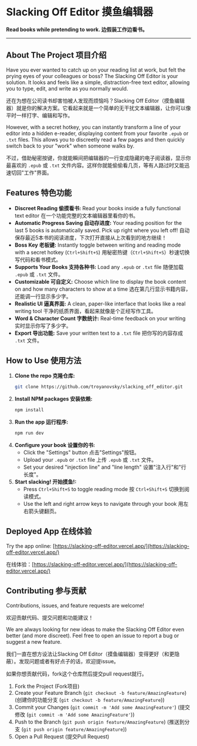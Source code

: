 # Slacking Off Editor 摸鱼编辑器

**Read books while pretending to work. 边假装工作边看书。**

---

## About The Project 项目介绍

Have you ever wanted to catch up on your reading list at work, but felt the prying eyes of your colleagues or boss? The Slacking Off Editor is your solution. It looks and feels like a simple, distraction-free text editor, allowing you to type, edit, and write as you normally would. 

还在为想在公司读书却害怕被人发现而烦恼吗？Slacking Off Editor（摸鱼编辑器）就是你的解决方案。它看起来就是一个简单的无干扰文本编辑器，让你可以像平时一样打字、编辑和写作。

However, with a secret hotkey, you can instantly transform a line of your editor into a hidden e-reader, displaying content from your favorite `.epub` or `.txt` files. This allows you to discreetly read a few pages and then quickly switch back to your "work" when someone walks by.

不过，借助秘密按键，你就能瞬间把编辑器的一行变成隐藏的电子阅读器，显示你最喜欢的 `.epub` 或 `.txt` 文件内容。这样你就能偷偷看几页，等有人路过时又能迅速切回"工作"界面。

## Features 特色功能

*   **Discreet Reading 偷摸看书:** Read your books inside a fully functional text editor 在一个功能完整的文本编辑器里看你的书。
*   **Automatic Progress Saving 自动存进度:** Your reading position for the last 5 books is automatically saved. Pick up right where you left off! 自动保存最近5本书的阅读进度，下次打开直接从上次看到的地方继续！
*   **Boss Key 老板键:** Instantly toggle between writing and reading mode with a secret hotkey (`Ctrl+Shift+S`) 用秘密热键（`Ctrl+Shift+S`）秒速切换写代码和看书模式。
*   **Supports Your Books 支持各种书:** Load any `.epub` or `.txt` file 随便加载 `.epub` 或 `.txt` 文件。
*   **Customizable 可自定义:** Choose which line to display the book content on and how many characters to show at a time 选在第几行显示书籍内容，还能调一行显示多少字。
*   **Realistic UI 逼真界面:** A clean, paper-like interface that looks like a real writing tool 干净的纸质界面，看起来就像是个正经写作工具。
*   **Word & Character Count 字数统计:** Real-time feedback on your writing 实时显示你写了多少字。
*   **Export 导出功能:** Save your written text to a `.txt` file 把你写的内容存成 `.txt` 文件。

## How to Use 使用方法

1.  **Clone the repo 克隆仓库:**
    ```sh
    git clone https://github.com/troyanovsky/slacking_off_editor.git
    ```
2.  **Install NPM packages 安装依赖:**
    ```sh
    npm install
    ```
3.  **Run the app 运行程序:**
    ```sh
    npm run dev
    ```
4.  **Configure your book 设置你的书:**
    *   Click the "Settings" button 点击"Settings"按钮。
    *   Upload your `.epub` or `.txt` file 上传 `.epub` 或 `.txt` 文件。
    *   Set your desired "injection line" and "line length" 设置"注入行"和"行长度"。
5.  **Start slacking! 开始摸鱼!:**
    *   Press `Ctrl+Shift+S` to toggle reading mode 按 `Ctrl+Shift+S` 切换到阅读模式。
    *   Use the left and right arrow keys to navigate through your book 用左右箭头键翻页。

## Deployed App 在线体验

Try the app online: [https://slacking-off-editor.vercel.app/](https://slacking-off-editor.vercel.app/)

在线体验：[https://slacking-off-editor.vercel.app/](https://slacking-off-editor.vercel.app/)

## Contributing 参与贡献

Contributions, issues, and feature requests are welcome!

欢迎贡献代码、提交问题和功能建议！

We are always looking for new ideas to make the Slacking Off Editor even better (and more discreet). Feel free to open an issue to report a bug or suggest a new feature.

我们一直在想方设法让Slacking Off Editor（摸鱼编辑器）变得更好（和更隐蔽）。发现问题或者有好点子的话，欢迎提issue。

如果你想贡献代码，fork这个仓库然后提交pull request就行。

1.  Fork the Project (Fork项目)
2.  Create your Feature Branch (`git checkout -b feature/AmazingFeature`) (创建你的功能分支 (`git checkout -b feature/AmazingFeature`))
3.  Commit your Changes (`git commit -m 'Add some AmazingFeature'`) (提交修改 (`git commit -m 'Add some AmazingFeature'`))
4.  Push to the Branch (`git push origin feature/AmazingFeature`) (推送到分支 (`git push origin feature/AmazingFeature`))
5.  Open a Pull Request (提交Pull Request)
